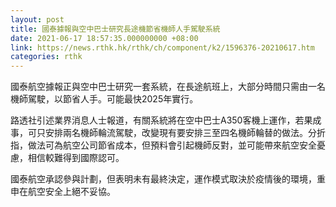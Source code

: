 ```yaml
---
layout: post
title: 國泰據報與空中巴士研究長途機節省機師人手駕駛系統
date: 2021-06-17 18:57:35.000000000 +08:00
link: https://news.rthk.hk/rthk/ch/component/k2/1596376-20210617.htm
categories: rthk
---
```


國泰航空據報正與空中巴士研究一套系統，在長途航班上，大部分時間只需由一名機師駕駛，以節省人手。可能最快2025年實行。

路透社引述業界消息人士報道，有關系統將在空中巴士A350客機上運作，若果成事，可只安排兩名機師輪流駕駛，改變現有要安排三至四名機師輪替的做法。分折指，做法可為航空公司節省成本，但預料會引起機師反對，並可能帶來航空安全憂慮，相信較難得到國際認可。

國泰航空承認參與計劃，但表明未有最終決定，運作模式取決於疫情後的環境，重申在航空安全上絕不妥協。
